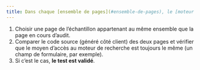 ```yaml
---
title: Dans chaque [ensemble de pages](#ensemble-de-pages), le [moteur de recherche](#moteur-de-recherche-interne-a-un-site-web) est-il accessible à partir d’une fonctionnalité identique ?
---
```


1. Choisir une page de l’échantillon appartenant au même ensemble que la page en cours d’audit.
2. Comparer le code source (généré côté client) des deux pages et vérifier que le moyen d’accès au moteur de recherche est toujours le même (un champ de formulaire, par exemple).
3. Si c’est le cas, **le test est validé**.

